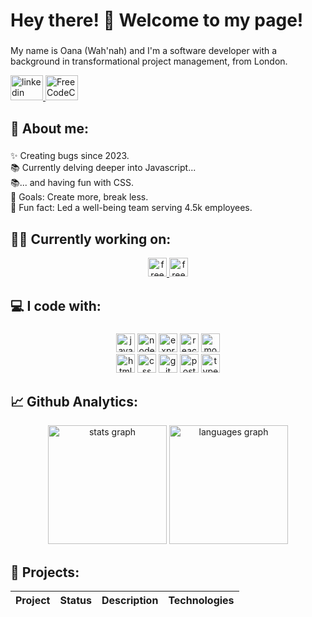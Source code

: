 <h1 align="left">Hey there! 👋 Welcome to my page! </h1>

###

<p align="left">My name is Oana (Wah'nah) and I'm a software developer with a background in transformational project management, from London.</p>
<div align="left">
  <a href="https://www.linkedin.com/in/oanapintoiu">
    <img src="https://raw.githubusercontent.com/maurodesouza/profile-readme-generator/master/src/assets/icons/social/linkedin/default.svg" width="52" height="40" alt="linkedin logo"  />
     <a href="https://www.freecodecamp.org/opin">
   <img src="https://d33wubrfki0l68.cloudfront.net/2f7693e1933ac514c960f51ceae72c91c6716eb2/b2efd/img/fcc_primary_small.svg" width="52" height="40" alt="FreeCodeCamp logo" />  </a>
</div>



###

<h2 align="left">👩 About me:</h2>

###

<p align="left">✨ Creating bugs since 2023.<br>📚 Currently delving deeper into Javascript...<br>📚... and having fun with CSS.<br>🎯 Goals: Create more, break less.<br>🎲 Fun fact: Led a well-being team serving 4.5k employees.</p>

###

<h2 align="left">👩‍💻 Currently working on:</h2>

<div align="center">
  <a href="https://www.freecodecamp.org/opin">
   <img src="https://img.shields.io/badge/freecodecamp-27273D?style=for-the-badge&logo=freecodecamp&logoColor=white" width="auto" height="30" alt="freeccodecamp logo" />   
       </a>
     <img src="https://img.shields.io/freecodecamp/points/opin" width="auto" height="30" alt="freeccodecamp logo" /> 
</div>
 
  
###

<h2 align="left">💻 I code with:</h2>

###

<div align="center">
 <div>
      <img src="https://img.shields.io/badge/javascript-%23323330.svg?style=for-the-badge&logo=javascript&logoColor=%23F7DF1E" alt="javascript" width="auto" height="30"/>
      <img src="https://img.shields.io/badge/node.js-6DA55F?style=for-the-badge&logo=node.js&logoColor=white" alt="node.js" width="auto" height="30"/>
      <img src="https://img.shields.io/badge/express.js-%23404d59.svg?style=for-the-badge&logo=express&logoColor=%2361DAFB" alt="express.js" width="auto" height="30"/>
      <img src="https://img.shields.io/badge/react-%2320232a.svg?style=for-the-badge&logo=react&logoColor=%2361DAFB" alt="react" width="auto" height="30"/>
      <img src="https://img.shields.io/badge/MongoDB-4EA94B?style=for-the-badge&logo=mongodb&logoColor=white" alt="mongodb" width="auto" height="30"/>
   </div>
  
   <div>
      <img src="https://img.shields.io/badge/html5-%23E34F26.svg?style=for-the-badge&logo=html5&logoColor=white" alt="html" width="auto" height="30"/>  
      <img src="https://img.shields.io/badge/css3-%231572B6.svg?style=for-the-badge&logo=css3&logoColor=white" alt="css" width="auto" height="30"/> 
      <img src="https://img.shields.io/badge/GIT-E44C30?style=for-the-badge&logo=git&logoColor=white" alt="git" width="auto" height="30"/>
      <img src="https://img.shields.io/badge/Postman-FF6C37?style=for-the-badge&logo=postman&logoColor=white" alt="postman" width="auto" height="30"/>
      <img src="https://img.shields.io/badge/typescript-%23007ACC.svg?style=for-the-badge&logo=typescript&logoColor=white" alt="typescript" width="auto" height="30"/>
   </div>

###

<h2 align="left">📈 Github Analytics:</h2>
<p align="center">
  <img src="https://github-readme-stats.vercel.app/api?username=oanapintoiu&hide_title=false&hide_rank=true&show_icons=true&include_all_commits=true&count_private=true&disable_animations=false&theme=default&locale=en&hide_border=false&order=1" height="190" alt="stats graph"  />
  <img src="https://github-readme-stats.vercel.app/api/top-langs?username=oanapintoiu&locale=en&hide_title=false&layout=compact&card_width=320&langs_count=5&theme=default&hide_border=false&order=2" height="190" alt="languages graph"  />
</p>

###

<h2 align="left">📁 Projects:</h2>

| Project                 | Status       | Description                  | Technologies    | 
|-------------------------|--------------|------------------------------|-----------------|

###



